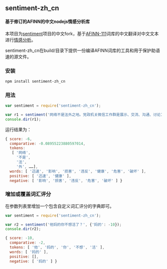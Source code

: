 ## sentiment-zh_cn
#### 基于修订的AFINN的中文nodejs情感分析库

本项目为[sentiment](https://github.com/thisandagain/sentiment/)项目的中文fork，基于[AFINN-111](http://www2.imm.dtu.dk/pubdb/views/publication_details.php?id=6010)词库的中文翻译对中文文本进行[情感分析](http://en.wikipedia.org/wiki/Sentiment_analysis)。

sentiment-zh_cn在build/目录下提供一份编译AFINN词库的工具和用于保护助语速的源文件。

### 安装
```bash
npm install sentiment-zh_cn
```

### 用法
```javascript
var sentiment = require('sentiment-zh_cn');

var r1 = sentiment('网络不是法外之地。党政机关微信工作群是展示、交流、沟通、讨论工作的平台，属于“公共场所”，党员领导干部是公众人物，一言一行都代表着党和政府的形象。在微信群转发淫秽图片，既破坏了网络环境，危害他人身心健康，又违反了工作纪律、生活纪律，损害了党和政府形象，造成不良影响，必然要受到党纪处理。随即，当地纪委也迅速介入了调查。');
console.dir(r1);
```

运行结果为：

```javascript
{ score: -6,
  comparative: -0.08955223880597014,
  tokens:
   [ '网络',
     '不是',
     '法',
     '外', ……],
  words: [ '迅速', '影响', '损害', '违反', '健康', '危害', '破坏' ],
  positive: [ '迅速', '健康' ],
  negative: [ '影响', '损害', '违反', '危害', '破坏' ] }
```

### 增加或覆盖词汇评分
在参数列表里增加一个包含自定义词汇评分的字典即可。

```javascript
var sentiment = require('sentiment-zh_cn');

var r2 = sentiment('他妈的你不想活了？', {'妈的': -10});
console.dir(r2);
```

```javascript
{ score: -10,
  comparative: -2,
  tokens: [ '他', '妈的', '你', '不想', '活' ],
  words: [ '妈的' ],
  positive: [],
  negative: [ '妈的' ] }
```